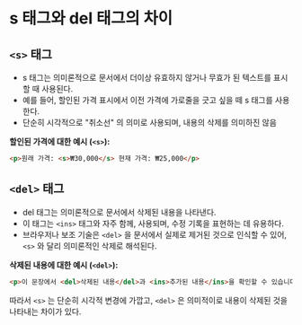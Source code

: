 s 태그와 del 태그의 차이
===

## `<s>` 태그
- s 태그는 의미론적으로 문서에서 더이상 유효하지 않거나 무효가 된 텍스트를 표시할 때 사용된다.
- 예를 들어, 할인된 가격 표시에서 이전 가격에 가로줄을 긋고 싶을 떼 s 태그를 사용한다.
- 단순히 시각적으로 "취소선" 의 의미로 사용되며, 내용의 삭제를 의미하진 않음

**할인된 가격에 대한 예시 (`<s>`):**

```html
<p>원래 가격: <s>₩30,000</s> 현재 가격: ₩25,000</p>
```

## `<del>` 태그
- del 태그는 의미론적으로 문서에서 삭제된 내용을 나타낸다.
- 이 태그는 `<ins>` 태그와 자주 함께, 사용되며, 수정 기록을 표현하는 데 유용하다.
- 브라우저나 보조 기술은 `<del>` 을 문서에서 실제로 제거된 것으로 인식할 수 있어, `<s>` 와 달리 의미론적인 삭제로 해석된다.

**삭제된 내용에 대한 예시 (`<del>`):**
```html
<p>이 문장에서 <del>삭제된 내용</del>과 <ins>추가된 내용</ins>을 확인할 수 있습니다.</p>
```

따라서 `<s>` 는 단순히 시각적 변경에 가깝고, `<del>` 은 의미적이로 내용이 삭제된 것을 나타내는 차이가 있다.